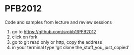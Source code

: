 PFB2012
=======

Code and samples from lecture and review sessions

1. go to https://github.com/srobb1/PFB2012
2. click on fork
3. go to git read only or http, copy the address
4. in your terminal type 'git clone the_stuff_you_just_copied'
